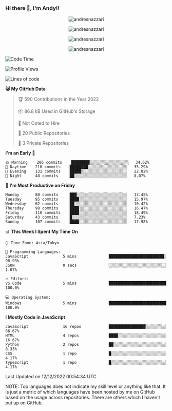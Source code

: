 ### Hi there 👋, I'm Andy!!

<p align="center" >
  <img src="https://github-profile-trophy.vercel.app/?username=AndresNazzari&theme=dracula&column=-1" alt="andresnazzari"/>
</p>

<p align="center">
  <img  src="https://github-readme-stats.vercel.app/api?username=AndresNazzari&count_private=true&show_icons=true&theme=dracula" alt="andresnazzari"/>
</p>
<p align="center">
  <img  src="https://github-readme-stats.vercel.app/api/top-langs/?username=AndresNazzari&layout=compact" alt="andresnazzari"/>
</p>
<p align="center" >
  <img src="https://github-readme-stats.vercel.app/api/wakatime?username=AndresNazzari" alt="andresnazzari"/>
</p>

<!--START_SECTION:waka-->
![Code Time](http://img.shields.io/badge/Code%20Time-280%20hrs%2052%20mins-blue)

![Profile Views](http://img.shields.io/badge/Profile%20Views-0-blue)

![Lines of code](https://img.shields.io/badge/From%20Hello%20World%20I%27ve%20Written-376%20Thousand%20lines%20of%20code-blue)

**🐱 My GitHub Data** 

> 🏆 590 Contributions in the Year 2022
 > 
> 📦 86.8 kB Used in GitHub's Storage 
 > 
> 🚫 Not Opted to Hire
 > 
> 📜 20 Public Repositories 
 > 
> 🔑 3 Private Repositories  
 > 
**I'm an Early 🐤** 

```text
🌞 Morning    206 commits    ████████░░░░░░░░░░░░░░░░░   34.62% 
🌆 Daytime    210 commits    ████████░░░░░░░░░░░░░░░░░   35.29% 
🌃 Evening    131 commits    █████░░░░░░░░░░░░░░░░░░░░   22.02% 
🌙 Night      48 commits     ██░░░░░░░░░░░░░░░░░░░░░░░   8.07%

```
📅 **I'm Most Productive on Friday** 

```text
Monday       80 commits     ███░░░░░░░░░░░░░░░░░░░░░░   13.45% 
Tuesday      95 commits     ████░░░░░░░░░░░░░░░░░░░░░   15.97% 
Wednesday    62 commits     ██░░░░░░░░░░░░░░░░░░░░░░░   10.42% 
Thursday     98 commits     ████░░░░░░░░░░░░░░░░░░░░░   16.47% 
Friday       110 commits    ████░░░░░░░░░░░░░░░░░░░░░   18.49% 
Saturday     43 commits     █░░░░░░░░░░░░░░░░░░░░░░░░   7.23% 
Sunday       107 commits    ████░░░░░░░░░░░░░░░░░░░░░   17.98%

```


📊 **This Week I Spent My Time On** 

```text
⌚︎ Time Zone: Asia/Tokyo

💬 Programming Languages: 
JavaScript               5 mins              ████████████████████████░   98.93% 
JSON                     0 secs              ░░░░░░░░░░░░░░░░░░░░░░░░░   1.07%

🔥 Editors: 
VS Code                  5 mins              █████████████████████████   100.0%

💻 Operating System: 
Windows                  5 mins              █████████████████████████   100.0%

```

**I Mostly Code in JavaScript** 

```text
JavaScript               16 repos            ████████████████░░░░░░░░░   66.67% 
HTML                     4 repos             ████░░░░░░░░░░░░░░░░░░░░░   16.67% 
Python                   2 repos             ██░░░░░░░░░░░░░░░░░░░░░░░   8.33% 
CSS                      1 repo              █░░░░░░░░░░░░░░░░░░░░░░░░   4.17% 
TypeScript               1 repo              █░░░░░░░░░░░░░░░░░░░░░░░░   4.17%

```



 Last Updated on 12/12/2022 00:54:34 UTC
<!--END_SECTION:waka-->

NOTE: Top languages does not indicate my skill level or anything like that. It is just a metric of which languages have been hosted by me on GitHub based on the usage across repositories. There are others which I haven't put up on GitHub.

<!-- Here are some ideas to get you started:

-   🔭 I’m currently working on ...
-   🌱 I’m currently learning ...
-   👯 I’m looking to collaborate on ...
-   🤔 I’m looking for help with ...
-   💬 Ask me about ...
-   📫 How to reach me: ...
-   😄 Pronouns: ...
-   ⚡ Fun fact: ... -->
